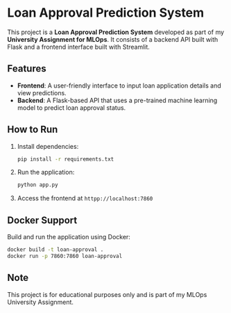 # Loan Approval Prediction System

This project is a **Loan Approval Prediction System** developed as part of my **University Assignment for MLOps**. It consists of a backend API built with Flask and a frontend interface built with Streamlit.

## Features
- **Frontend**: A user-friendly interface to input loan application details and view predictions.
- **Backend**: A Flask-based API that uses a pre-trained machine learning model to predict loan approval status.



## How to Run
1. Install dependencies:
   ```bash
   pip install -r requirements.txt
2. Run the application:
    ```bash
    python app.py
3. Access the frontend at `httpp://localhost:7860`

## Docker Support
Build and run the application using Docker:
```bash
docker build -t loan-approval .
docker run -p 7860:7860 loan-approval
```

## Note
This project is for educational purposes only and is part of my MLOps University Assignment.
